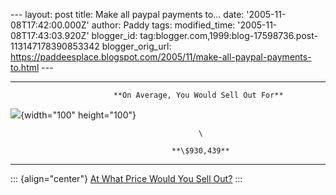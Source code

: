\-\-- layout: post title: Make all paypal payments to\... date:
\'2005-11-08T17:42:00.000Z\' author: Paddy tags: modified\_time:
\'2005-11-08T17:43:03.920Z\' blogger\_id:
tag:blogger.com,1999:blog-17598736.post-113147178390853342
blogger\_orig\_url:
https://paddeesplace.blogspot.com/2005/11/make-all-paypal-payments-to.html
\-\--

  -----------------------------------------------------------------------------------------
                           **On Average, You Would Sell Out For**

   ![](https://images.blogthings.com/atwhatpricewouldyouselloutquiz/money.jpg){width="100"
                                        height="100"}
                                              
                                              \
                                              
                                        **\$930,439**
  -----------------------------------------------------------------------------------------

::: {align="center"}
[At What Price Would You Sell
Out?](https://www.blogthings.com/atwhatpricewouldyouselloutquiz/)
:::
